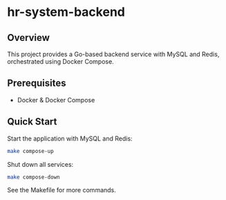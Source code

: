 # hr-system-backend

## Overview
This project provides a Go-based backend service with MySQL and Redis, orchestrated using Docker Compose.

## Prerequisites
- Docker & Docker Compose

## Quick Start

Start the application with MySQL and Redis:
```bash
make compose-up
```
Shut down all services:
```bash 
make compose-down
```

See the Makefile for more commands.
